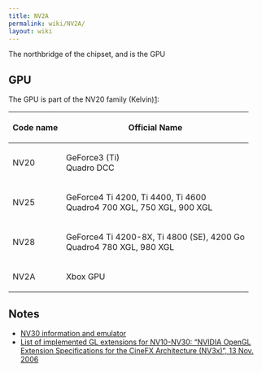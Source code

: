 ```yaml
---
title: NV2A
permalink: wiki/NV2A/
layout: wiki
---
```


The northbridge of the chipset, and is the GPU

GPU
---

The GPU is part of the NV20 family
(Kelvin)[1](https://nouveau.freedesktop.org/wiki/CodeNames/):

<table>
<thead>
<tr class="header">
<th><p>Code name</p></th>
<th><p>Official Name</p></th>
</tr>
</thead>
<tbody>
<tr class="odd">
<td><p>NV20</p></td>
<td><p>GeForce3 (Ti)<br />
Quadro DCC</p></td>
</tr>
<tr class="even">
<td><p>NV25</p></td>
<td><p>GeForce4 Ti 4200, Ti 4400, Ti 4600<br />
Quadro4 700 XGL, 750 XGL, 900 XGL</p></td>
</tr>
<tr class="odd">
<td><p>NV28</p></td>
<td><p>GeForce4 Ti 4200-8X, Ti 4800 (SE), 4200 Go<br />
Quadro4 780 XGL, 980 XGL</p></td>
</tr>
<tr class="even">
<td><p>NV2A</p></td>
<td><p>Xbox GPU</p></td>
</tr>
</tbody>
</table>

Notes
-----

-   [NV30 information and
    emulator](https://web-beta.archive.org/web/20030207073141/http://developer.nvidia.com:80/view.asp?IO=nv30_emulation)
-   [List of implemented GL extensions for NV10-NV30: “NVIDIA OpenGL
    Extension Specifications for the CineFX Architecture (NV3x)”, 13
    Nov.
    2006](https://developer.download.nvidia.com/opengl/specs/nv30specs.pdf)

